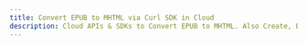---title: Convert EPUB to MHTML via Curl SDK in Clouddescription: Cloud APIs & SDKs to Convert EPUB to MHTML. Also Create, Edit & Render Microsoft Word & OpenOffice documents in the Cloud.---